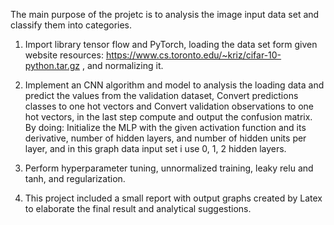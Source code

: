 The main purpose of the projetc is to analysis the image input data set and classify them into categories.

1. Import library tensor flow and PyTorch, loading the data set form given website resources: https://www.cs.toronto.edu/~kriz/cifar-10-python.tar.gz , and normalizing it.

2. Implement an CNN algorithm and model to analysis the loading data and predict the values from the validation dataset, Convert predictions classes to one hot vectors and Convert validation observations to one hot vectors, in the last step compute and output the confusion matrix. By doing: Initialize the MLP with the given activation function and its derivative, number of hidden layers, and number of hidden units per layer, and in this graph data input set i use 0, 1, 2 hidden layers.

3. Perform hyperparameter tuning, unnormalized training, leaky relu and tanh, and regularization.

4. This project included a small report with output graphs created by Latex to elaborate the final result and analytical suggestions.
